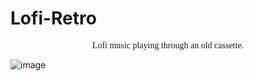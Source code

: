 # Lofi-Retro
<p style="font-family:Montserrat; text-align:center;">Lofi music playing through an old cassette. </p>

![image](https://user-images.githubusercontent.com/104320660/225103467-3a6894e3-53ea-44ac-b298-dc11a27dc2dd.png)

